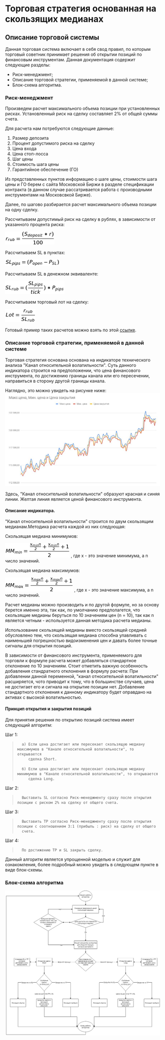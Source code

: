 # Торговая стратегия основанная на скользящих медианах

## Описание торговой системы

Данная торговая система включает в себя свод правил, по которым торговый советник принимает решения об открытии позиций по финансовым инструментам. Данная документация содержит следующие разделы:

-   Риск-менеджмент;
-   Описание торговой стратегии, применяемой в данной системе;
-   Блок-схема алгоритма.
    
### Риск-менеджмент

Произведем расчет максимального объема позиции при установленных рисках. Установленный риск на сделку составляет 2% от общей суммы счета.

Для расчета нам потребуются следующие данные:

1)	Размер депозита
2)	Процент допустимого риска на сделку
3)	Цена входа
4)	Цена стоп-лосса
5)	Шаг цены
6)	Стоимость шага цены
7)	Гарантийное обеспечение (ГО)

Из представленных пунктов информацию о шаге цены, стоимости шага цены и ГО берем с сайта Московской Биржи в разделе спецификации контракта (в данном случае рассатривается работа с производными инструментами на Московсвкой Бирже).

Далее, по шагово разбирается расчет максимального объема позиции на одну сделку.

Рассчитываем допустимый риск на сделку в рублях, в зависимости от указанного процента риска:

![alt text](https://github.com/klim2552/bablorez/blob/master/data/rm1.png)

Рассчитываем SL в пунктах:

![alt text](https://github.com/klim2552/bablorez/blob/master/data/rm2.png)

Рассчитываем SL в денежном эквиваленте:

![alt text](https://github.com/klim2552/bablorez/blob/master/data/rm3.png)

Рассчитываем торговый лот на сделку:

![alt text](https://github.com/klim2552/bablorez/blob/master/data/rm4.png)

Готовый пример таких расчетов можно взять по этой [ссылке](https://docs.google.com/spreadsheets/d/1ex7q2S1piAyN6AR91kybN_nckibj4G8AilN7jLPYyyM/edit?usp=sharing).


### Описание торговой стратегии, применяемой в данной системе

Торговая стратегия основана основана на индикаторе технического анализа "Канал относительной волатильности". Суть данного индикатора строится на предположении, что цена финансового инструмента, по достижению границы канала или его пересечении, направиться в сторону другой границы канала.

Наглядно, это можно увидеть на рисунке ниже:
![alt text](https://github.com/klim2552/bablorez/blob/master/data/MM.JPG)

Здесь, "Канал относительной волатильности" образуют красная и синяя линии. Желтая линия является ценой финансового инструмента.

#### Описание индикатора.
"Канал относительной волатильности" строится по двум скользящим медианам.Методика расчета каждой из них следующая:

Скользящая медиана минимумов:

![alt text](https://github.com/klim2552/bablorez/blob/master/data/eqn.png) , где x - это значение минимума, а n число значений.

Скользящая медиана максимумов:

![alt text](https://github.com/klim2552/bablorez/blob/master/data/eqn1.png) , где x - это значение максимума, а n число значений.

Расчет медианы можно производить и по другой формуле, но за основу берется именно эта, так как, по умолчанию предполагется, что скользящие медианы беруться по 10 значениям цен (n = 10), так как n является четным - используется данная методика расчета медианы.

Использование скользящей медианы вместо скользящей средней обусловлено тем, что скользящая медиана способна улавливать с наименьшей погрешностью видоизменения цен и давать более точные сигналы для открытия позиций. 

В  зависимости от финансового инструмента, применяемого для торговли к формуле расчета может добавляться стандартное отклонение по 10 значениям. Стоит отметить важную особенность добавления стандратного отклонения в формулу расчета: При добавлении данной переменной, "канал относительной волатильности" расширяется, чото приводит к тому, что в большинстве случаев, цена не достигает его и сигнала на открытие позиции нет. Добавление стандартного отклонения к данному индикатору будет оправдано на активах с высокой волатильностью. 

#### Принцип открытия и закрытия позиций
Для принятия решения по открытию позиций система имеет следующий алгоритм:

 Шаг 1:
>       а) Если цена достигает или пересекает скользящую медиану максимумов в "Канале относительной волатильности", то открывается
>          сделка Short.
>
>       б) Если цена достигает или пересекает скользящую медиану минимумов в "Канале относительной волатильности", то открывается
>          сделка Long.

Шаг 2:
>       Выставить SL согласно Риск-менеджменту сразу после открытия позиции с риском 2% на сделку от общего счета.

Шаг 3:
>       Выставить TP согласно Риск-менеджменту сразу после открытия позиции с соотношением 3:1 (прибыль : риск) на сделку от общего
>       счета.

Шаг 4:
>       По достижению TP и SL закрыть сделку.

Данный алгоритм является упрощенной моделью и служит для ознакомления, более подробный можно увидеть в следующем пункте в виде блок-схемы.

### Блок-схема алгоритма

![alt text](https://github.com/klim2552/bablorez/blob/master/data/TC.png)
